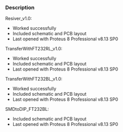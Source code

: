 ### Description

Resiver_v1.0:
- Worked successfully
- Included schematic and PCB layout
- Last opened with Proteus 8 Professional v8.13 SP0

TransferWithFT232RL_v1.0:
- Worked successfully
- Included schematic and PCB layout
- Last opened with Proteus 8 Professional v8.13 SP0

TransferWithFT232BL_v1.0:
- Worked successfully
- Included schematic and PCB layout
- Last opened with Proteus 8 Professional v8.13 SP0

SMDtoDIP_FT232BL:
- Included schematic and PCB layout
- Last opened with Proteus 8 Professional v8.13 SP0
